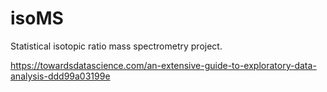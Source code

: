 # isoMS
Statistical isotopic ratio mass spectrometry project.


https://towardsdatascience.com/an-extensive-guide-to-exploratory-data-analysis-ddd99a03199e
